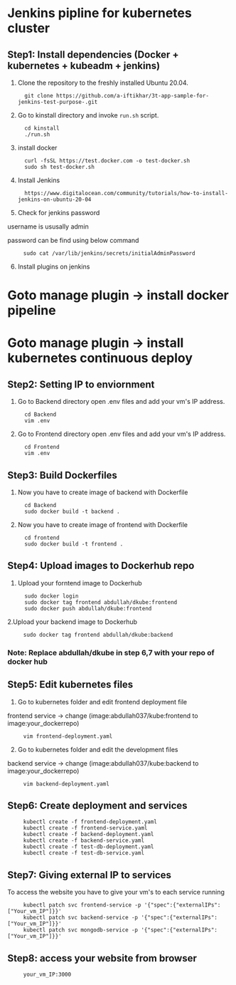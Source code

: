 # Jenkins pipline for kubernetes cluster

## Step1: Install dependencies (Docker + kubernetes + kubeadm + jenkins)
1. Clone the repository to the freshly installed Ubuntu 20.04.

         git clone https://github.com/a-iftikhar/3t-app-sample-for-jenkins-test-purpose-.git
     
2. Go to kinstall directory and invoke `run.sh` script.
         
         cd kinstall
         ./run.sh  

3. install docker

         curl -fsSL https://test.docker.com -o test-docker.sh
         sudo sh test-docker.sh

4. Install Jenkins

         https://www.digitalocean.com/community/tutorials/how-to-install-jenkins-on-ubuntu-20-04



5. Check for jenkins password 

 username is ususally admin

 password can be find using below command

         sudo cat /var/lib/jenkins/secrets/initialAdminPassword

6. Install plugins on jenkins

# Goto manage plugin -> install docker pipeline
# Goto manage plugin -> install kubernetes continuous deploy

## Step2: Setting IP to enviornment 

1. Go to Backend directory open .env files and add your vm's IP address.
         
         cd Backend
         vim .env

2. Go to Frontend directory open .env files and add your vm's IP address.
         
         cd Frontend
         vim .env
         
## Step3: Build Dockerfiles

1. Now you have to create image of backend with Dockerfile
         
         cd Backend
         sudo docker build -t backend .

2. Now you have to create image of frontend with Dockerfile
         
         cd frontend
         sudo docker build -t frontend .
         
## Step4: Upload images to Dockerhub repo
         
1. Upload your forntend image to Dockerhub
         
         sudo docker login
         sudo docker tag frontend abdullah/dkube:frontend
         sudo docker push abdullah/dkube:frontend

2.Upload your backend image to Dockerhub

         sudo docker tag frontend abdullah/dkube:backend
         
### Note: Replace abdullah/dkube in step 6,7 with your repo of docker hub

## Step5: Edit kubernetes files

1. Go to kubernetes folder and edit frontend deployment file

frontend service -> change (image:abdullah037/kube:frontend to image:your_dockerrepo)
         
         vim frontend-deployment.yaml 

2. Go to kubernetes folder and edit the development files

backend service -> change (image:abdullah037/kube:backend to image:your_dockerrepo)
         
         vim backend-deployment.yaml
         
## Step6: Create deployment and services 

         kubectl create -f frontend-deployment.yaml
         kubectl create -f frontend-service.yaml
         kubectl create -f backend-deployment.yaml
         kubectl create -f backend-service.yaml
         kubectl create -f test-db-deployment.yaml
         kubectl create -f test-db-service.yaml

## Step7: Giving external IP to services

To access the website you have to give your vm's to each service running
         
         kubectl patch svc frontend-service -p '{"spec":{"externalIPs":["Your_vm_IP"]}}' 
         kubectl patch svc backend-service -p '{"spec":{"externalIPs":["Your_vm_IP"]}}'
         kubectl patch svc mongodb-service -p '{"spec":{"externalIPs":["Your_vm_IP"]}}'

## Step8: access your website from browser
          
         your_vm_IP:3000












